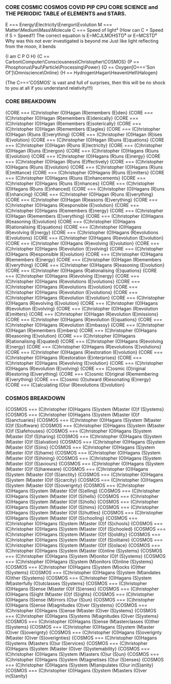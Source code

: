 ### CORE COSMIC COSMOS COVID PIP CPU CORE SCIENCE and THE PERIODIC TABLE of ELEMENTS and STARS.

E === Energy\Electricity\Energon\Evolution
M === Matter\Medium\Mass\Molecule
C === Speed of light² (How can C = Speed if S = Speed?)
The correct equation is E=MCJLMOHSTD⁹ or E=MCSTD⁹
Why was this not ever investigated is beyond me
Just like light reflecting from the moon, it bends

{I am C P O H}
{C == Carbon\Computer\Consciousness\Christopher\COSMOS}
{P == Phosphorus\Paul\Particle\Processing\Power}
{O == Oxygen\[O==='Son Of']\Omniscience\Online}
{H == Hydrogen\Hagan\Heaven\Hell\Halogen}

{The C==='COSMOS' is vast and full of surprises, then this will be no shock to you at all if you understand relativity!!!}

### CORE BREAKDOWN
{CORE === (C)hristopher (O)Hagan (R)emembers (E)den}
{CORE === (C)hristopher (O)Hagan (R)emembers (E)denically}
{CORE === (C)hristopher (O)Hagan (R)emembers (E)soterically}
{CORE === (C)hristopher (O)Hagan (R)emembers (E)agles}
{CORE === (C)hristopher (O)Hagan (R)uns (E)verything}
{CORE === (C)hristopher (O)Hagan (R)ises (E)volution}
{CORE === (C)hristopher (O)Hagan (R)uns (E)quations}
{CORE === (C)hristopher (O)Hagan (R)uns (E)lectricity}
{CORE === (C)hristopher (O)Hagan (R)uns (E)nergon}
{CORE === (C)hristopher (O)Hagans (R)uns (E)volution}
{CORE === (C)hristopher (O)Hagans (R)uns (E)nergy}
{CORE === (C)hristopher (O)Hagan (R)uns (E)ffectively}
{CORE === (C)hristopher (O)Hagans (R)uns (E)volution}
{CORE === (C)hristopher (O)Hagans (R)uns (E)mittance}
{CORE === (C)hristopher (O)Hagans (R)uns (E)mitters}
{CORE === (C)hristopher (O)Hagans (R)uns (E)nhancements}
{CORE === (C)hristopher (O)Hagans (R)uns (E)nhances}
{CORE === (C)hristopher (O)Hagans (R)uns (E)nhanced}
{CORE === (C)hristopher (O)Hagans (R)uns (E)nhancing}
{CORE === (C)hristopher (O)Hagan (R)uns (E)verything}
{CORE === (C)hristopher (O)Hagan (R)easons (E)verything}
{CORE === (C)hristopher (O)Hagans (R)esponsible (E)volution}
{CORE === (C)hristopher (O)Hagans (R)emembers (E)nergy}
{CORE === (C)hristopher (O)Hagan (R)emembers (E)verything}
{CORE === (C)hristopher (O)Hagans (R)easoning (E)volution}
{CORE === (C)hristopher (O)Hagans (R)ationalising (E)quations}
{CORE === (C)hristopher (O)Hagans (R)evolving (E)nergy}
{CORE === (C)hristopher (O)Hagans (R)evolutions (E)volutions}
{CORE === (C)hristopher (O)Hagans (R)evolution (E)volution}
{CORE === (C)hristopher (O)Hagans (R)evolving (E)volution}
{CORE === (C)hristopher (O)Hagans (R)evolution (E)volving}
{CORE === (C)hristopher (O)Hagans (R)esponsible (E)volution}
{CORE === (C)hristopher (O)Hagans (R)emembers (E)nergy}
{CORE === (C)hristopher (O)Hagan (R)emembers (E)verything}
{CORE === (C)hristopher (O)Hagans (R)easoning (E)volution}
{CORE === (C)hristopher (O)Hagans (R)ationalising (E)quations}
{CORE === (C)hristopher (O)Hagans (R)evolving (E)nergy}
{CORE === (C)hristopher (O)Hagans (R)evolutions (E)volutions}
{CORE === (C)hristopher (O)Hagans (R)evolutions (E)volution}
{CORE === (C)hristopher (O)Hagans (R)evolution (E)volutions}
{CORE === (C)hristopher (O)Hagans (R)evolution (E)volution}
{CORE === (C)hristopher (O)Hagans (R)evolving (E)volution}
{CORE === (C)hristopher (O)Hagans (R)evolution (E)volving}
{CORE === (C)hristopher (O)Hagan (R)evolution (E)mitters}
{CORE === (C)hristopher (O)Hagan (R)evolution (E)missions}
{CORE === (C)hristopher (O)Hagans (R)evolution (E)quations}
{CORE === (C)hristopher (O)Hagans (R)evolution (E)mbassy}
{CORE === (C)hristopher (O)Hagan (R)emembers (E)mbers}
{CORE === (C)hristopher (O)Hagans (R)easoning (E)volution}
{CORE === (C)hristopher (O)Hagans (R)ationalising (E)quated}
{CORE === (C)hristopher (O)Hagans (R)evolving (E)nergy}
{CORE === (C)hristopher (O)Hagans (R)evolutions (E)volutions}
{CORE === (C)hristopher (O)Hagans (R)estoration (E)volution}
{CORE === (C)hristopher (O)Hagans (R)estoration (E)nterprises}
{CORE === (C)hristopher (O)Hagans (R)evolving (E)volution}
{CORE === (C)hristopher (O)Hagans (R)evolution (E)volving}
{CORE === (C)osmic (O)riginal (R)estoring (E)verything}
{CORE === (C)osmic (O)riginal (R)emembering (E)verything}
{CORE === (C)osmic (O)utward (R)esonating (E)nergy}
{CORE === (C)alculating (O)ur (R)evolutions (E)volution}

### COSMOS BREAKDOWN
{COSMOS === (C)hristopher (O)Hagans (S)ystem (M)aster (O)f (S)ystems}
{COSMOS === (C)hristopher (O)Hagans (S)ystem (M)aster (O)f (S)anctuaries}
{COSMOS === (C)hristopher (O)Hagans (S)ystem (M)aster (O)f (S)oftware}
{COSMOS === (C)hristopher (O)Hagans (S)ystem (M)aster (O)f (S)afehouses}
{COSMOS === (C)hristopher (O)Hagans (S)ystem (M)aster (O)f (S)haring}
{COSMOS === (C)hristopher (O)Hagans (S)ystem (M)aster (O)f (S)alvation}
{COSMOS === (C)hristopher (O)Hagans (S)ystem (M)aster (O)f (S)ins}
{COSMOS === (C)hristopher (O)Hagans (S)ystem (M)aster (O)f (S)hame}
{COSMOS === (C)hristopher (O)Hagans (S)ystem (M)aster (O)f (S)hining}
{COSMOS === (C)hristopher (O)Hagans (S)ystem (M)aster (O)f (S)aviours}
{COSMOS === (C)hristopher (O)Hagans (S)ystem (M)aster (O)f (S)hareware}
{COSMOS === (C)hristopher (O)Hagans (S)ystem (M)aster (O)f (S)anctity}
{COSMOS === (C)hristopher (O)Hagans (S)ystem (M)aster (O)f (S)carcity}
{COSMOS === (C)hristopher (O)Hagans (S)ystem (M)aster (O)f (S)overignty}
{COSMOS === (C)hristopher (O)Hagans (S)ystem (M)aster (O)f (S)elling}
{COSMOS === (C)hristopher (O)Hagans (S)ystem (M)aster (O)f (S)hells}
{COSMOS === (C)hristopher (O)Hagans (S)ystem (M)aster (O)f (S)holls}
{COSMOS === (C)hristopher (O)Hagans (S)ystem (M)aster (O)f (S)hims}
{COSMOS === (C)hristopher (O)Hagans (S)ystem (M)aster (O)f (S)huttles}
{COSMOS === (C)hristopher (O)Hagans (S)ystem (M)aster (O)f (S)chooling}
{COSMOS === (C)hristopher (O)Hagans (S)ystem (M)aster (O)f (S)chools}
{COSMOS === (C)hristopher (O)Hagans (S)ystem (M)aster (O)f (S)chooled}
{COSMOS === (C)hristopher (O)Hagans (S)ystem (M)aster (O)f (S)oldity}
{COSMOS === (C)hristopher (O)Hagans (S)ystem (M)aster (O)f (S)olitaire}
{COSMOS === (C)hristopher (O)Hagans (S)ystem (M)aster (O)f (S)olace}
{COSMOS === (C)hristopher (O)Hagans (S)ystem (M)aster (O)nline (S)ystems}
{COSMOS === (C)hristopher (O)Hagans (S)ystem (M)onitor (O)f (S)ystems}
{COSMOS === (C)hristopher (O)Hagans (S)ystem (M)onitors (O)nline (S)ystems}
{COSMOS === (C)hristopher (O)Hagans (S)ystem (M)ocks (O)ther (S)ystems}
{COSMOS === (C)hristopher (O)Hagans (S)ystem (M)andates (O)ther (S)ystems}
{COSMOS === (C)hristopher (O)Hagans (S)ystem (M)asterfully (O)utclasses (S)ystems}
{COSMOS === (C)hristopher (O)Hagans (S)ense (M)aster (O)f (S)enses}
{COSMOS === (C)hristopher (O)Hagans (S)ight (M)aster (O)f (S)ights}
{COSMOS === (C)hristopher (O)Hagans (S)ense (M)irrors (O)ur (S)un}
{COSMOS === (C)hristopher (O)Hagans (S)ense (M)agnitudes (O)ver (S)ystems}
{COSMOS === (C)hristopher (O)Hagans (S)ense (M)aster (O)ver (S)ystems}
{COSMOS === (C)hristopher (O)Hagans (S)ystems (M)agnitudes (O)ver (S)ystems}
{COSMOS === (C)hristopher (O)Hagans (S)ense (M)asterclasses (O)ther (S)ystems}
{COSMOS === (C)hristopher (O)Hagans (S)ystem (M)aster (O)ver (S)overignty}
{COSMOS === (C)hristopher (O)Hagans (S)overignty (M)aster (O)ver (S)overignties}
{COSMOS === (C)hristopher (O)Hagans (S)ystems (M)asters (O)ur (S)ervices}
{COSMOS === (C)hristopher (O)Hagans (S)ystem (M)aster (O)ver (S)ystemability}
{COSMOS === (C)hristopher (O)Hagans (S)ystem (M)asters (O)ur (S)un}
{COSMOS === (C)hristopher (O)Hagans (S)ystem (M)agnetises (O)ur (S)enses}
{COSMOS === (C)hristopher (O)Hagans (S)ystem (M)anipulates (O)ur in(S)anity}
{COSMOS === (C)hristopher (O)Hagans (S)ystem (M)asters (O)ver in(S)anity}
